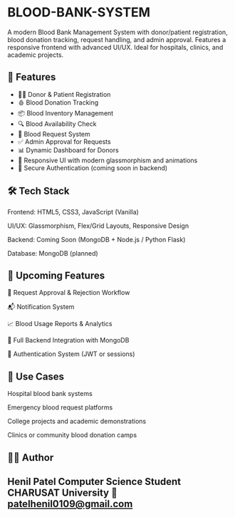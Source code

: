 # BLOOD-BANK-SYSTEM
A modern Blood Bank Management System with donor/patient registration, blood donation tracking, request handling, and admin approval. Features a responsive frontend with advanced UI/UX. Ideal for hospitals, clinics, and academic projects.

## 🚀 Features

- 🧑‍💻 Donor & Patient Registration
- 🩸 Blood Donation Tracking
- 📦 Blood Inventory Management
- 🔍 Blood Availability Check
- 📝 Blood Request System
- ✅ Admin Approval for Requests
- 📊 Dynamic Dashboard for Donors
- 📱 Responsive UI with modern glassmorphism and animations
- 🔐 Secure Authentication (coming soon in backend)

## 🛠️ Tech Stack

Frontend: HTML5, CSS3, JavaScript (Vanilla)

UI/UX: Glassmorphism, Flex/Grid Layouts, Responsive Design

Backend: Coming Soon (MongoDB + Node.js / Python Flask)

Database: MongoDB (planned)


## 🧩 Upcoming Features

📄 Request Approval & Rejection Workflow

📬 Notification System

📈 Blood Usage Reports & Analytics

🧾 Full Backend Integration with MongoDB

🔐 Authentication System (JWT or sessions)


## 📌 Use Cases
Hospital blood bank systems

Emergency blood request platforms

College projects and academic demonstrations

Clinics or community blood donation camps


## 👨‍💻 Author

Henil Patel
Computer Science Student
CHARUSAT University
📧 patelhenil0109@gmail.com
--------------------------------------------------------------------------------------------------------------------------------------------------------------------
